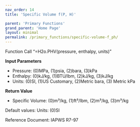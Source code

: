 ```yaml
---
nav_order: 14
title: 'Specific Volume f(P, H)'

parent: 'Primary Functions'
grand_parent: 'Home Page'
layout: minimal
permalink: /primary_functions/specific-volume-f_ph/
---
```


Function Call “=H2o.PHV(pressure, enthalpy, units)”

**Input Parameters**

- Pressure: (0)MPa, (1)psia, (2)bara, (3)kPa
- Enthalpy: (0)kJ/kg, (1)BTU/lbm, (2)kJ/kg, (3)kJ/kg
- Units: (0)SI, (1)US Customary, (2)Metric bara, (3) Metric kPa

**Return Value**

- Specific Volume: (0)m³/kg, (1)ft³/lbm, (2)m³/kg, (3)m³/kg

Default values: Units: (0)SI

Reference Document: IAPWS R7-97